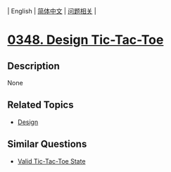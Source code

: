 
| English | [简体中文](README.md) | [问题相关](QUESTION.md) |
# [0348. Design Tic-Tac-Toe](https://leetcode-cn.com/problems/design-tic-tac-toe/)
## Description
None
## Related Topics
- [Design](https://leetcode-cn.com/tag/design)
## Similar Questions
- [Valid Tic-Tac-Toe State](../0794/README_EN.md)
